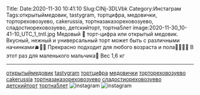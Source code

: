 Title:
Date:2020-11-30 10:41:10
Slug:CINj-3DLVbk
Category:Инстаграм
Tags:открытыймедовик, tastygram, тортцифра, медовички, тортореховозуево, cakerussia, тортназаказореховозуево, сладостиореховозуево, детскийторт, тортна5лет
image:2020-11-30_10-41-10_UTC_1_tntl.jpg
Медовый 🍯 торт-цифра или открытый медовик.
Вкусный, нежный и универсальный торт может быть с различными начинками🫐🍋🍓
Прекрасно подходит для любого возраста и пола👨‍👩‍👦‍👦
В этот раз для маленького мальчика👦 
Вес 1,6 кг
__________________________
[открытыймедовик]({tag}открытыймедовик) [tastygram]({tag}tastygram) [тортцифра]({tag}тортцифра) [медовички]({tag}медовички) [тортореховозуево]({tag}тортореховозуево) [cakerussia]({tag}cakerussia) [тортназаказореховозуево]({tag}тортназаказореховозуево) [сладостиореховозуево]({tag}сладостиореховозуево) 
[детскийторт]({tag}детскийторт) [тортна5лет]({tag}тортна5лет)
![instagram]({attach}images/2020-11-30_10-41-10_UTC_1.jpg)
![instagram]({attach}images/2020-11-30_10-41-10_UTC_2.jpg)
